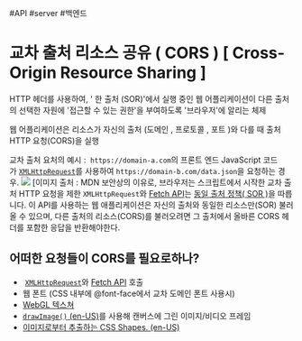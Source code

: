 #API #server #백엔드 

# 교차 출처 리소스 공유 ( CORS ) [ Cross- Origin Resource Sharing ]

HTTP 헤더를 사용하여, ' 한 출처 (SOR)'에서 실행 중인 웹 어플리케이션이 다른 출처의 
선택한 자원에  '접근할 수 있는 권한'을 부여하도록 '브라우저'에 알리는 체제

웹 어플리케이션은 리소스가 자신의 출처 (도메인 , 프로토콜 , 포트 )와 다를 때 
출처 HTTP 요청(CORS)을 실행


교차 출처 요처의 예시 :  `https://domain-a.com`의 프론트 엔드 JavaScript 코드가 [`XMLHttpRequest`](https://developer.mozilla.org/ko/docs/Web/API/XMLHttpRequest)를 사용하여 `https://domain-b.com/data.json`을 요청하는 경우.
![](https://i.imgur.com/cQv75uw.png)
																														[이미지 출처 : MDN
보안상의 이유로, 브라우저는 스크립트에서 시작한 교차 출처 HTTP 요청을 제한
`XMLHttpRequest`와 [Fetch API](https://developer.mozilla.org/ko/docs/Web/API/Fetch_API)는 [동일 출처 정책( SOR )](https://developer.mozilla.org/ko/docs/Web/Security/Same-origin_policy)을 따릅니다.
이 API를 사용하는 웹 애플리케이션은 자신의 출처와 동일한 리소스만(SOR) 불러올 수 있으며, 다른 출처의 리소스(CORS)를 불러오려면 그 출처에서 올바른 CORS 헤더를 포함한 응답을 반환해야한다.

## 어떠한 요청들이 CORS를 필요로하나?

-  [`XMLHttpRequest`](https://developer.mozilla.org/ko/docs/Web/API/XMLHttpRequest)와 [Fetch API](https://developer.mozilla.org/ko/docs/Web/API/Fetch_API) 호출
- 웹 폰트 (CSS 내부에 @font-face에서 교차 도메인 폰트 사용시)
- [WebGL 텍스쳐](https://developer.mozilla.org/ko/docs/Web/API/WebGL_API/Tutorial/Using_textures_in_WebGL)
- [`drawImage()` (en-US)](https://developer.mozilla.org/en-US/docs/Web/API/CanvasRenderingContext2D/drawImage "Currently only available in English (US)")를 사용해 캔버스에 그린 이미지/비디오 프레임
- [이미지로부터 추출하는 CSS Shapes. (en-US)](https://developer.mozilla.org/en-US/docs/Web/CSS/CSS_Shapes/Shapes_From_Images "Currently only available in English (US)")

